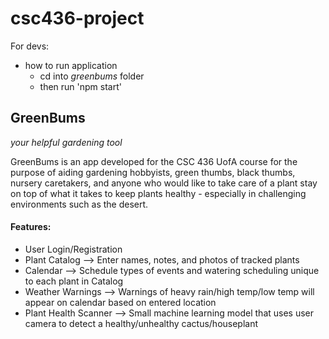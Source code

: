 # csc436-project

For devs: 
- how to run application 
  - cd into *greenbums* folder
  - then run 'npm start'


## GreenBums
*your helpful gardening tool*

GreenBums is an app developed for the CSC 436 UofA course for the purpose of aiding gardening hobbyists, green thumbs, black thumbs, nursery caretakers, and anyone who would like to take care of a plant stay on top of what it takes to keep plants healthy - especially in challenging environments such as the desert.

#### Features:
- User Login/Registration
- Plant Catalog --> Enter names, notes, and photos of tracked plants
- Calendar --> Schedule types of events and watering scheduling unique to each plant in Catalog
- Weather Warnings --> Warnings of heavy rain/high temp/low temp will appear on calendar based on entered location
- Plant Health Scanner --> Small machine learning model that uses user camera to detect a healthy/unhealthy cactus/houseplant
